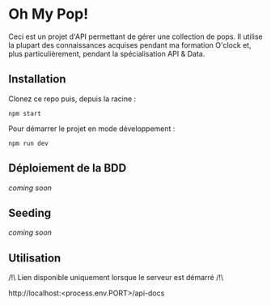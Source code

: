 # Oh My Pop!

Ceci est un projet d'API permettant de gérer une collection de pops. Il utilise la plupart des connaissances acquises pendant ma formation O'clock et, plus particulièrement, pendant la spécialisation API & Data.

## Installation

Clonez ce repo puis, depuis la racine :

```shell
npm start
```

Pour démarrer le projet en mode développement :

```shell
npm run dev
```

## Déploiement de la BDD

_coming soon_

## Seeding

_coming soon_

## Utilisation

/!\ Lien disponible uniquement lorsque le serveur est démarré /!\

http://localhost:<process.env.PORT>/api-docs
